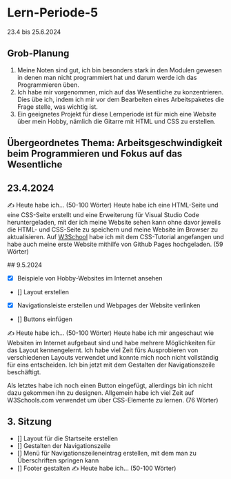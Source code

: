 # Lern-Periode-5

23.4 bis 25.6.2024

## Grob-Planung

1. Meine Noten sind gut, ich bin besonders stark in den Modulen gewesen in denen man nicht programmiert hat und darum werde ich das Programmieren üben.
2. Ich habe mir vorgenommen, mich auf das Wesentliche zu konzentrieren. Dies übe ich, indem ich mir vor dem Bearbeiten eines Arbeitspaketes die Frage stelle, was wichtig ist.
3. Ein geeignetes Projekt für diese Lernperiode ist für mich eine Website über mein Hobby, nämlich die Gitarre mit HTML und CSS zu erstellen.

## Übergeordnetes Thema: Arbeitsgeschwindigkeit beim Programmieren und Fokus auf das Wesentliche

## 23.4.2024

✍️ Heute habe ich... (50-100 Wörter)
Heute habe ich eine HTML-Seite und eine CSS-Seite erstellt und eine Erweiterung für Visual Studio Code heruntergeladen, mit der ich meine Website sehen kann ohne davor jeweils die HTML- und CSS-Seite zu speichern und meine Website im Browser zu aktualisieren. Auf [W3School](https://w3schools.com) habe ich mit dem CSS-Tutorial angefangen und habe auch meine erste Website mithilfe von Github Pages hochgeladen. (59 Wörter)

## 9.5.2024

- [x] Beispiele von Hobby-Websites im Internet ansehen
- [] Layout erstellen
- [x] Navigationsleiste erstellen und Webpages der Website verlinken
- [] Buttons einfügen


✍️ Heute habe ich... (50-100 Wörter)
Heute habe ich mir angeschaut wie Websiten im Internet aufgebaut sind und habe mehrere Möglichkeiten für das Layout kennengelernt. Ich habe viel Zeit fürs Ausprobieren von verschiedenen Layouts verwendet und konnte mich noch nicht vollständig für eins entscheiden. Ich bin jetzt mit dem Gestalten der Navigationszeile beschäftigt.

Als letztes habe ich noch einen Button eingefügt, allerdings bin ich nicht dazu gekommen ihn zu designen.
Allgemein habe ich viel Zeit auf W3Schools.com verwendet um über CSS-Elemente zu lernen. (76 Wörter)

## 3. Sitzung

- [] Layout für die Startseite erstellen
- [] Gestalten der Navigationszeile
- [] Menü für Navigationszeileneintrag erstellen, mit dem man zu Überschriften springen kann
- [] Footer gestalten
✍️ Heute habe ich... (50-100 Wörter)


